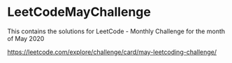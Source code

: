 # LeetCodeMayChallenge

This contains the solutions for LeetCode - Monthly Challenge for the month of May 2020

https://leetcode.com/explore/challenge/card/may-leetcoding-challenge/

